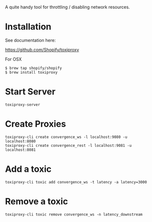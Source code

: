 
A quite handy tool for throttling / disabling network resources.

# Installation
See documentation here:

https://github.com/Shopify/toxiproxy

For OSX

```
$ brew tap shopify/shopify
$ brew install toxiproxy
```

# Start Server

```
toxiproxy-server
```


# Create Proxies
```
toxiproxy-cli create convergence_ws -l localhost:9080 -u localhost:8080
toxiproxy-cli create convergence_rest -l localhost:9081 -u localhost:8081
```

# Add a toxic
```
toxiproxy-cli toxic add convergence_ws -t latency -a latency=3000
```

# Remove a toxic
```
toxiproxy-cli toxic remove convergence_ws -n latency_downstream
```

